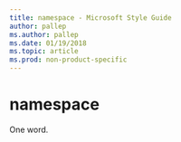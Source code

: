 ```yaml
---
title: namespace - Microsoft Style Guide
author: pallep
ms.author: pallep
ms.date: 01/19/2018
ms.topic: article
ms.prod: non-product-specific
---
```


# namespace

One word.
